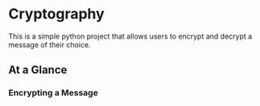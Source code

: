 # Cryptography
This is a simple python project that allows users to encrypt and decrypt a message of their choice. 

## At a Glance 

### Encrypting a Message
